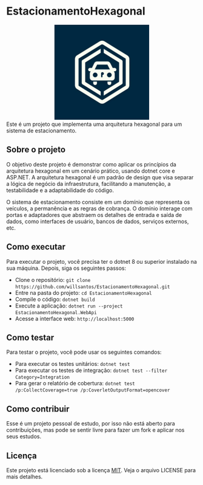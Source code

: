 # EstacionamentoHexagonal
<div align="center">
  <img src=".github/logo.gif" alt="Logo da minha empresa" width="250" height="250">
</div>
Este é um projeto que implementa uma arquitetura hexagonal para um sistema de estacionamento.


## Sobre o projeto

O objetivo deste projeto é demonstrar como aplicar os princípios da arquitetura hexagonal em um cenário prático, usando dotnet core e ASP.NET. A arquitetura hexagonal é um padrão de design que visa separar a lógica de negócio da infraestrutura, facilitando a manutenção, a testabilidade e a adaptabilidade do código.

O sistema de estacionamento consiste em um domínio que representa os veículos, a permanência e as regras de cobrança. O domínio interage com portas e adaptadores que abstraem os detalhes de entrada e saída de dados, como interfaces de usuário, bancos de dados, serviços externos, etc.

## Como executar

Para executar o projeto, você precisa ter o dotnet 8 ou superior instalado na sua máquina. Depois, siga os seguintes passos:

- Clone o repositório: `git clone https://github.com/willsantos/EstacionamentoHexagonal.git`
- Entre na pasta do projeto: `cd EstacionamentoHexagonal`
- Compile o código: `dotnet build`
- Execute a aplicação: `dotnet run --project EstacionamentoHexagonal.WebApi`
- Acesse a interface web: `http://localhost:5000`

## Como testar

Para testar o projeto, você pode usar os seguintes comandos:

- Para executar os testes unitários: `dotnet test`
- Para executar os testes de integração: `dotnet test --filter Category=Integration`
- Para gerar o relatório de cobertura: `dotnet test /p:CollectCoverage=true /p:CoverletOutputFormat=opencover`

## Como contribuir

Esse é um projeto pessoal de estudo, por isso não está aberto para contribuições, mas pode se sentir livre para fazer um fork e aplicar nos seus estudos.

## Licença
Este projeto está licenciado sob a licença [MIT](https://raw.githubusercontent.com/willsantos/EstacionamentoHexagonal/main/LICENSE.md). Veja o arquivo LICENSE para mais detalhes.
